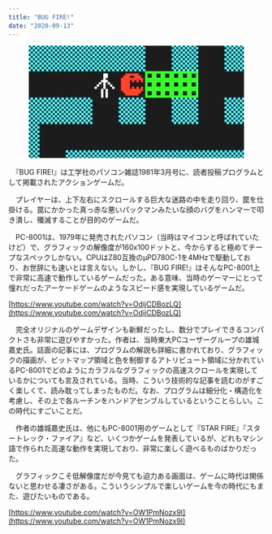 ```yaml
---
title: "BUG FIRE!"
date: "2020-09-13"
---
```


<figure>

![](assets/n589fbb564251_1866f0493468ad24b3e669c5cc75faba.jpg)

</figure>

　『BUG FIRE!』は工学社のパソコン雑誌1981年3月号に、読者投稿プログラムとして掲載されたアクションゲームだ。

　プレイヤーは、上下左右にスクロールする巨大な迷路の中を走り回り、罠を仕掛ける。罠にかかった真っ赤な悪いパックマンみたいな顔のバグをハンマーで叩き潰し、殲滅することが目的のゲームだ。

　PC-8001は、1979年に発売されたパソコン（当時はマイコンと呼ばれていたけど）で、グラフィックの解像度が160x100ドットと、今からすると極めてチープなスペックしかない。CPUはZ80互換のμPD780C-1を4MHzで駆動しており、お世辞にも速いとは言えない。しかし、『BUG FIRE!』はそんなPC-8001上で非常に高速で動作しているゲームだった。ある意味、当時のゲーマーにとって憧れだったアーケードゲームのようなスピード感を実現しているゲームだ。

[https://www.youtube.com/watch?v=OdijCDBozLQ](https://www.youtube.com/watch?v=OdijCDBozLQ)

　完全オリジナルのゲームデザインも新鮮だったし、数分でプレイできるコンパクトさも非常に遊びやすかった。作者は、当時東大PCユーザーグループの雄城嘉史氏。誌面の記事には、プログラムの解説も詳細に書かれており、グラフィックの描画が、ビットマップ領域と色を制御するアトリビュート領域に分かれているPC-8001でどのようにカラフルなグラフィックの高速スクロールを実現しているかについても言及されている。当時、こういう技術的な記事を読むのがすごく楽しくて、読み耽ってしまったものだ。なお、プログラムは細分化・構造化を考慮し、その上で各ルーチンをハンドアセンブルしているということらしい。この時代にすごいことだ。

　作者の雄城嘉史氏は、他にもPC-8001用のゲームとして『STAR FIRE』『スタートレック・ファイア』など、いくつかゲームを発表しているが、どれもマシン語で作られた高速な動作を実現しており、非常に楽しく遊べるものばかりだった。

　グラフィックこそ低解像度だが今見ても迫力ある画面は、ゲームに時代は関係ないと思わせる凄さがある。こういうシンプルで楽しいゲームを今の時代にもまた、遊びたいものである。

[https://www.youtube.com/watch?v=OW1PmNozx9I](https://www.youtube.com/watch?v=OW1PmNozx9I)
